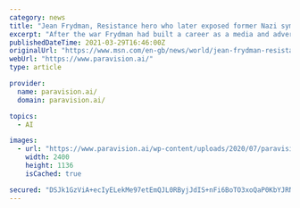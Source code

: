 ```yaml
---
category: news
title: "Jean Frydman, Resistance hero who later exposed former Nazi sympathisers at L’Oréal – obituary"
excerpt: "After the war Frydman had built a career as a media and advertising executive and in 1988 he and his brother David formed Paravision, a joint venture with L’Oréal to distribute media products."
publishedDateTime: 2021-03-29T16:46:00Z
originalUrl: "https://www.msn.com/en-gb/news/world/jean-frydman-resistance-hero-who-later-exposed-former-nazi-sympathisers-at-l-oréal-obituary/ar-BB1f5CLj"
webUrl: "https://www.paravision.ai/"
type: article

provider:
  name: paravision.ai/
  domain: paravision.ai/

topics:
  - AI

images:
  - url: "https://www.paravision.ai/wp-content/uploads/2020/07/paravision_computer_visionhero__optimised.jpg"
    width: 2400
    height: 1136
    isCached: true

secured: "DSJk1GzViA+ecIyELekMe97etEmQJL0RByjJdIS+nFi6BoTO3xoQaP0KbYJRN5y1qzF4RJRRRnMh2oXVl9ntq5iUADiy58qlh91vEFYKAn7YI4Bdr344nwbW0IGsZB1I4ay2AREeqkG3kzGAdqTfYa8Djt9TRw5Njuu7OCzifDRCEc9Ph35zqHFZ23y8W2vP9AJ+ePeMsij+J+sOaOFN+VkNdNk9+1W/QD/V/a6RkryOQ9DWgHGWmMmSg8+fvsXDtyOJ8Qi7pgbMwMSke4mLHQVLOoC+Z2dhm8DvJ8LjS39RezM/acJdINgnQjwu1ulAHZ5rFciIXC2XgkiLMmiHMGTbo6ubefYKQeLxKWVJPJE=;kI11C1TKIw+llR48gSwUfw=="
---
```


